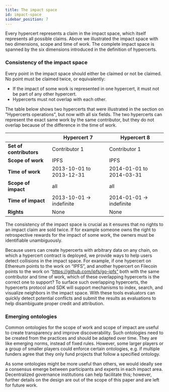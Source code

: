 ```yaml
---
title: The impact space
id: impact-space
sidebar_position: 7
---
```


Every hypercert represents a claim in the impact space, which itself represents all possible claims. Above we illustrated the impact space with two dimensions, scope and time of work. The complete impact space is spanned by the six dimensions introduced in the definition of hypercerts.

### Consistency of the impact space

Every point in the impact space should either be claimed or not be claimed. No point must be claimed twice, or equivalently:
- If the impact of some work is represented in one hypercert, it must not be part of any other hypercert.
- Hypercerts must not overlap with each other.

The table below shows two hypercerts that were illustrated in the section on "Hypercerts operations", but now with all six fields. The two hypercerts can represent the exact same work by the same contributor, but they do not overlap because of the difference in the time of work.

|                         | **Hypercert 7**          | **Hypercert 8**          |
|-------------------------|--------------------------|--------------------------|
| **Set of contributors** | Contributor 1            | Contributor 1            |
| **Scope of work**       | IPFS                     | IPFS                     |
| **Time of work**        | 2013-10-01 to 2013-12-31 | 2014-01-01 to 2014-03-31 |
| **Scope of impact**     | all                      | all                      |
| **Time of impact**      | 2013-10-01 → indefinite  | 2014-01-01 → indefinite  |
| **Rights**              | None                     | None                     |

The consistency of the impact space is crucial as it ensures that no rights to an impact claim are sold twice. If for example someone owns the right to retrospective rewards for the impact of some work, the owners must be identifiable unambiguously.

Because users can create hypercerts with arbitrary data on any chain, on which a hypercert contract is deployed, we provide ways to help users detect collisions in the impact space. For example, if one hypercert on Ethereum points to the work on “IPFS”, and another hypercert on Filecoin points to the work on “https://github.com/ipfs/go-ipfs” both with the same contributor and time of work, which of these overlapping hypercerts is the correct one to support? To surface such overlapping hypercerts, the hypercerts protocol and SDK will support mechanisms to index, search, and visualize neighbors in the impact space. With these tools evaluators can quickly detect potential conflicts  and submit the results as evaluations to help disambiguate proper credit and attribution.

### Emerging ontologies
Common ontologies for the scope of work and scope of impact are useful to create transparency and improve discoverability. Such ontologies need to be created from the practices and should be adapted over time. They are like emerging norms, instead of fixed rules. However, some larger players or a group of smaller players could enforce certain ontologies, e.g. if multiple funders agree that they only fund projects that follow a specified ontology.

As some ontologies might be more useful than others, we would ideally see a consensus emerge between participants and experts in each impact area. Decentralized governance institutions can help facilitate this; however, further details on the design are out of the scope of this paper and are left for future work.
